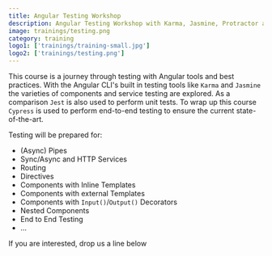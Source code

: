 ```yaml
---
title: Angular Testing Workshop
description: Angular Testing Workshop with Karma, Jasmine, Protractor and Cypress.
image: trainings/testing.png
category: training
logo1: ['trainings/training-small.jpg']
logo2: ['trainings/testing.png']
---
```


This course is a journey through testing with Angular tools and best practices. With the Angular CLI's built in testing tools like `Karma` and `Jasmine` the varieties of components and service testing are explored. As a comparison `Jest` is also used to perform unit tests. To wrap up this course `Cypress` is used to perform end-to-end testing to ensure the current state-of-the-art.

Testing will be prepared for:

- (Async) Pipes
- Sync/Async and HTTP Services
- Routing
- Directives
- Components with Inline Templates
- Components with external Templates
- Components with `Input()`/`Output()` Decorators
- Nested Components
- End to End Testing
- ...

If you are interested, drop us a line below
